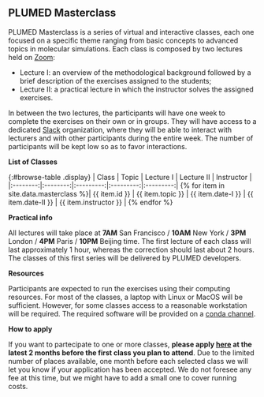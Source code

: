 PLUMED Masterclass
------------------

PLUMED Masterclass is a series of virtual and interactive classes, each one
focused on a specific theme ranging from basic concepts to advanced topics in molecular simulations.
Each class is composed by two lectures held on [Zoom](https://zoom.us/): 
* Lecture I: an overview of the methodological background followed by a brief description of the exercises assigned to the students;
* Lecture II: a practical lecture in which the instructor solves the assigned exercises.

In between the two lectures, the participants will have one week to complete the exercises on their own or in groups.
They will have access to a dedicated [Slack](https://slack.com/) organization, where they will be able to
interact with lecturers and with other participants during the entire week.
The number of participants will be kept low so as to favor interactions.
 
__List of Classes__

{:#browse-table .display}
| Class | Topic | Lecture I | Lecture II | Instructor |
|:--------:|:--------:|:---------:|:---------:|:---------:|
{% for item in site.data.masterclass %}| {{ item.id }} | {{ item.topic }} | {{ item.date-I }} | {{ item.date-II }} | {{ item.instructor }} |
{% endfor %}


__Practical info__

All lectures will take place at **7AM** San Francisco / **10AM** New York / **3PM** London / **4PM** Paris / **10PM** Beijing time. The first lecture of each class will last approximately 1 hour, whereas the correction should last about 2 hours.
The classes of this first series will be delivered by PLUMED developers.

__Resources__

Participants are expected to run the exercises using their computing resources. For most of the classes,
a laptop with Linux or MacOS will be sufficient. However, for some classes access to a reasonable workstation will be required.
The required software will be provided on a [conda channel](https://anaconda.org/plumed).

__How to apply__

If you want to partecipate to one or more classes, **please apply [here](https://forms.gle/MHJyarH4LUcaqjh68) at the latest 2 months before the first class you plan to attend**. 
Due to the limited number of places available, one month before each selected class we will let you know if your application has been accepted. We do not foresee any fee at this time, but we might have to add a small one to cover running costs.

<script>
$(document).ready(function() {
var table = $('#browse-table').DataTable({
  "dom": '<"search"f><"top"il>rt<"bottom"Bp><"clear">',
  language: { search: '', searchPlaceholder: "Search..." },
  buttons: [
        'copy', 'excel', 'pdf'
  ],
  "order": [[ 0, "desc" ]]
  });
$('#browse-table-searchbar').keyup(function () {
  table.search( this.value ).draw();
  });
});
</script>
